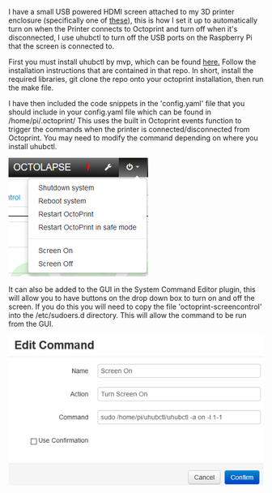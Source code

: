 I have a small USB powered HDMI screen attached to my 3D printer enclosure (specifically one of [these](https://www.amazon.co.uk/Elecrow-Monitor-Display-1024X600-Raspberry/dp/B076J8ZWFF/ref=sr_1_5?keywords=elecrow&qid=1557441569&s=gateway&sr=8-5)), this is how I set it up to automatically turn on when the Printer connects to Octoprint and turn off when it's disconnected, I use uhubctl to turn off the USB ports on the Raspberry Pi that the screen is connected to.

First you must install uhubctl by mvp, which can be found [here.](https://github.com/mvp/uhubctl) Follow the installation instructions that are contained in that repo. In short, install the required libraries, git clone the repo onto your octoprint installation, then run the make file. 

I have then included the code snippets in the 'config.yaml' file that you should include in your config.yaml file which can be found in /home/pi/.octoprint/ This uses the built in Octoprint events function to trigger the commands when the printer is connected/disconnected from Octoprint. You may need to modify the command depending on where you install uhubctl.

![GUI image](/images/GUIbuttons.png)

It can also be added to the GUI in the System Command Editor plugin, this will allow you to have buttons on the drop down box to turn on and off the screen. If you do this you will need to copy the file 'octoprint-screencontrol' into the /etc/sudoers.d directory. This will allow the command to be run from the GUI. 

![Edit command box](/images/editcommand.png)
